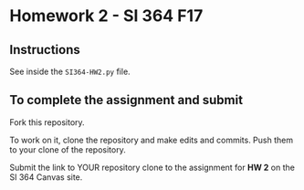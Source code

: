 # Homework 2 - SI 364 F17

## Instructions

See inside the `SI364-HW2.py` file.

## To complete the assignment and submit

Fork this repository. 

To work on it, clone the repository and make edits and commits. Push them to your clone of the repository.

Submit the link to YOUR repository clone to the assignment for **HW 2** on the SI 364 Canvas site.
